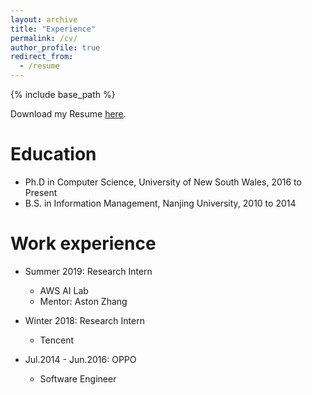 ```yaml
---
layout: archive
title: "Experience"
permalink: /cv/
author_profile: true
redirect_from:
  - /resume
---
```


{% include base_path %}

Download my Resume [here](https://drive.google.com/file/d/1cx6kKLLf9MXn8DPX0GicQ5JOZ5nWNsyS/view).

Education
======
* Ph.D in Computer Science, University of New South Wales, 2016 to Present
* B.S. in Information Management, Nanjing University, 2010 to 2014

Work experience
======
* Summer 2019: Research Intern
  * AWS AI Lab
  * Mentor: Aston Zhang

* Winter 2018: Research Intern
  * Tencent
  
* Jul.2014 - Jun.2016: OPPO
  * Software Engineer
